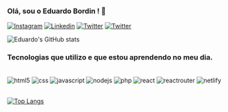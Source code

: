### Olá, sou o Eduardo Bordin ! 🤙

[![Instagram](https://img.shields.io/badge/Instagram-E4405F?style=for-the-badge&logo=instagram&logoColor=white)](https://www.instagram.com/bordin.dev)
[![Linkedin](https://img.shields.io/badge/LinkedIn-0077B5?style=for-the-badge&logo=linkedin&logoColor=white)](https://www.linkedin.com/in/dudubordin/)
[![Twitter](https://img.shields.io/badge/Twitter-1DA1F2?style=for-the-badge&logo=twitter&logoColor=white)](https://bsky.app/profile/eduardobordin.bsky.social)
[![Twitter](https://img.shields.io/badge/website-000000?style=for-the-badge&logo=About.me&logoColor=white)](https://eduardobordin.netlify.app/)

![Eduardo's GitHub stats](https://github-readme-stats.vercel.app/api?username=eduardosbordin&show_icons=true&theme=theme=transparent&locale=pt-br)

### Tecnologias que utilizo e que estou aprendendo no meu dia.

<div style="display: inline_block"><br/>
    <img align="center" alt="html5" src="https://img.shields.io/badge/HTML5-E34F26?style=for-the-badge&logo=html5&logoColor=white" />
    <img align="center" alt="css" src="https://img.shields.io/badge/CSS3-1572B6?style=for-the-badge&logo=css3&logoColor=white" />
    <img align="center" alt="javascript" src="https://img.shields.io/badge/JavaScript-F7DF1E?style=for-the-badge&logo=javascript&logoColor=black" />
    <img align="center" alt="nodejs" src="https://img.shields.io/badge/Node.js-43853D?style=for-the-badge&logo=node.js&logoColor=white" />
    <img align="center" alt="php" src="https://img.shields.io/badge/PHP-777BB4?style=for-the-badge&logo=php&logoColor=white" />
    <img align="center" alt="react" src="https://img.shields.io/badge/React-20232A?style=for-the-badge&logo=react&logoColor=61DAFB" />
    <img align="center" alt="reactrouter" src="https://img.shields.io/badge/React_Router-CA4245?style=for-the-badge&logo=react-router&logoColor=white" />
    <img align="center" alt="netlify" src="https://img.shields.io/badge/Netlify-00C7B7?style=for-the-badge&logo=netlify&logoColor=white" />
    
</div><br/>


[![Top Langs](https://github-readme-stats.vercel.app/api/top-langs/?username=eduardosbordin&layout=donut&locale=pt-br)](https://github.com/eduardosbordin/github-readme-stats)
